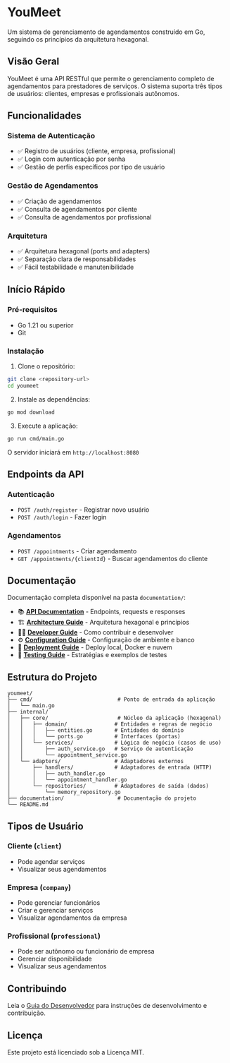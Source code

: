 # YouMeet

Um sistema de gerenciamento de agendamentos construído em Go, seguindo os princípios da arquitetura hexagonal.

## Visão Geral

YouMeet é uma API RESTful que permite o gerenciamento completo de agendamentos para prestadores de serviços. O sistema suporta três tipos de usuários: clientes, empresas e profissionais autônomos.

## Funcionalidades

### Sistema de Autenticação
- ✅ Registro de usuários (cliente, empresa, profissional)
- ✅ Login com autenticação por senha
- ✅ Gestão de perfis específicos por tipo de usuário

### Gestão de Agendamentos
- ✅ Criação de agendamentos
- ✅ Consulta de agendamentos por cliente
- ✅ Consulta de agendamentos por profissional

### Arquitetura
- ✅ Arquitetura hexagonal (ports and adapters)
- ✅ Separação clara de responsabilidades
- ✅ Fácil testabilidade e manutenibilidade

## Início Rápido

### Pré-requisitos

- Go 1.21 ou superior
- Git

### Instalação

1. Clone o repositório:
```bash
git clone <repository-url>
cd youmeet
```

2. Instale as dependências:
```bash
go mod download
```

3. Execute a aplicação:
```bash
go run cmd/main.go
```

O servidor iniciará em `http://localhost:8080`

## Endpoints da API

### Autenticação
- `POST /auth/register` - Registrar novo usuário
- `POST /auth/login` - Fazer login

### Agendamentos
- `POST /appointments` - Criar agendamento
- `GET /appointments/{clientId}` - Buscar agendamentos do cliente

## Documentação

Documentação completa disponível na pasta `documentation/`:

- 📚 [**API Documentation**](documentation/api.md) - Endpoints, requests e responses
- 🏗️ [**Architecture Guide**](documentation/architecture.md) - Arquitetura hexagonal e princípios
- 👨‍💻 [**Developer Guide**](documentation/developer-guide.md) - Como contribuir e desenvolver
- ⚙️ [**Configuration Guide**](documentation/configuration.md) - Configuração de ambiente e banco
- 🚀 [**Deployment Guide**](documentation/deployment.md) - Deploy local, Docker e nuvem
- 🧪 [**Testing Guide**](documentation/testing.md) - Estratégias e exemplos de testes

## Estrutura do Projeto

```
youmeet/
├── cmd/                           # Ponto de entrada da aplicação
│   └── main.go
├── internal/
│   ├── core/                      # Núcleo da aplicação (hexagonal)
│   │   ├── domain/               # Entidades e regras de negócio
│   │   │   ├── entities.go       # Entidades do domínio
│   │   │   └── ports.go          # Interfaces (portas)
│   │   └── services/             # Lógica de negócio (casos de uso)
│   │       ├── auth_service.go   # Serviço de autenticação
│   │       └── appointment_service.go
│   └── adapters/                 # Adaptadores externos
│       ├── handlers/             # Adaptadores de entrada (HTTP)
│       │   ├── auth_handler.go
│       │   └── appointment_handler.go
│       └── repositories/         # Adaptadores de saída (dados)
│           └── memory_repository.go
├── documentation/                 # Documentação do projeto
└── README.md
```

## Tipos de Usuário

### Cliente (`client`)
- Pode agendar serviços
- Visualizar seus agendamentos

### Empresa (`company`)
- Pode gerenciar funcionários
- Criar e gerenciar serviços
- Visualizar agendamentos da empresa

### Profissional (`professional`)
- Pode ser autônomo ou funcionário de empresa
- Gerenciar disponibilidade
- Visualizar seus agendamentos

## Contribuindo

Leia o [Guia do Desenvolvedor](documentation/developer-guide.md) para instruções de desenvolvimento e contribuição.

## Licença

Este projeto está licenciado sob a Licença MIT.